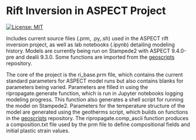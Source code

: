 # Rift Inversion in ASPECT Project

[![License: MIT](https://img.shields.io/badge/License-MIT-yellow.svg)](https://opensource.org/licenses/MIT)

Includes current source files (.prm, .py,.sh) used in the ASPECT rift inversion project, as well as lab notebooks (.ipynb) detailing modeling history. Models are currently being run on Stampede2 with ASPECT 9.4.0-pre and dealii 9.3.0. Some functions are imported from the [geoscripts](https://github.com/dyvasey/geoscripts) repository.

The core of the project is the ri_base.prm file, which contains the current standard parameters for ASPECT model runs but also contains blanks for parameters being varied. Parameters are filled in using the ripropagate.generate function, which is run in Jupyter notebooks logging modeling progress. This function also generates a shell script for running the model on Stampede2. Parameters for the temperature structure of the model are generated using the geotherms script, which builds on functions in the [geoscripts](https://github.com/dyvasey/geoscripts) repository. The ripropagate.comp_ascii function produces a composition.txt file used by the prm file to define compositional fields and initial plastic strain values.




